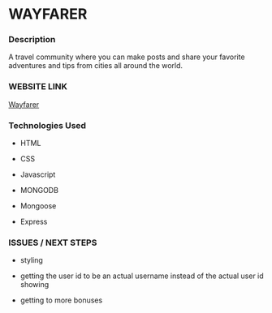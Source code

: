 # WAYFARER

### Description

A travel community where you can make posts and share your favorite adventures and tips from cities all around the world.

### WEBSITE LINK

<a href="https://cryptic-brook-23572.herokuapp.com/">Wayfarer</a>

### Technologies Used

- HTML

- CSS

- Javascript

- MONGODB

- Mongoose

- Express

### ISSUES / NEXT STEPS

- styling

- getting the user id to be an actual username instead of the actual user id showing

- getting to more bonuses